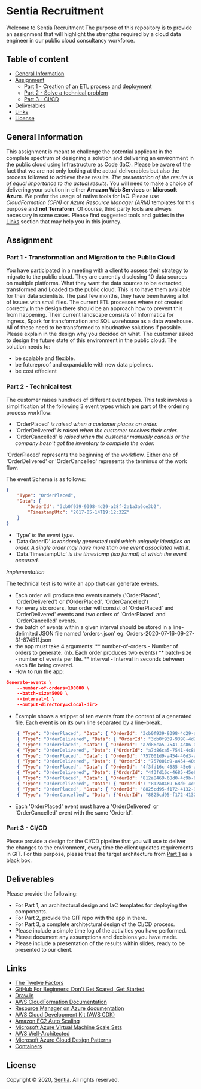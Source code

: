 # Sentia Recruitment
Welcome to Sentia Recruitment
The purpose of this repository is to provide an assignment that will highlight the strengths required by a cloud data engineer in our public cloud consultancy workforce.
## Table of content
- [General Information](#general-information)
- [Assignment](#assignment)
    - [Part 1 - Creation of an ETL process and deployment](#part-1---Creation-of-an-ETL-process-and-deployment)
    - [Part 2 - Solve a technical problem](#part-2--Solve-a-technical-problem)
    - [Part 3 - CI/CD](#part-3---cicd)
- [Deliverables](#deliverables)
- [Links](#links)
- [License](#license)
## General Information
This assignment is meant to challenge the potential applicant in the complete spectrum of designing a solution and delivering an environment in the public cloud using Infrastructure as Code (IaC).
Please be aware of the fact that we are not only looking at the actual deliverables but also the process followed to achieve these results. *The presentation of the results is of equal importance to the actual results.*
You will need to make a choice of delivering your solution in either **Amazon Web Services** or **Microsoft Azure**. We prefer the usage of native tools for IaC. Please use *CloudFormation (CFN)* or *Azure Resource Manager (ARM)* templates for this purpose and **not Terraform**. Of course, third party tools are always necessary in some cases. Please find suggested tools and guides in the [Links](#links) section that may help you in this journey.
## Assignment
### Part 1 - Transformation and Migration to the Public Cloud
You have participated in a meeting with a client to assess their strategy to migrate to the public cloud. They are currently disclosing 10 data sources on multiple platforms. What they want the data sources to be extracted, transformed and Loaded to the public cloud. This is to have them available for their data scientists. The past few months, they have been having a lot of issues with small files. The current ETL processes where not created correctly.In the design there should be an approach how to prevent this from happening. Their current landscape consists of Informatica for ingress, Spark for transformation and SQL warehouse as a data warehouse. All of these need to be transformed to cloudnative solutions if possible. Please explain in the design why you decided on what. The customer asked to design the future state of this environment in the public cloud. The solution needs to:
* be scalable and flexible.
* be futureproof and expandable with new data pipelines.
* be cost effecient

### Part 2 - Technical test
The customer raises hundreds of different event types. This task involves a simplification of the following 3 event types which are part of the ordering process workflow:
* 'OrderPlaced' *is raised when a customer places an order.*
* 'OrderDelivered' *is raised when the customer receives their order.*
* 'OrderCancelled' *is raised when the customer manually cancels or the company hasn't got the inventory to complete the order.*

'OrderPlaced' represents the beginning of the workflow. Either one of 'OrderDelivered' or 'OrderCancelled' represents the terminus of the work flow.

The event Schema is as follows:
```json
{
    "Type": "OrderPlaced",
    "Data": {
        "OrderId": "3cb0f939-9398-4d29-a28f-2a1a3a6ce3b2",
        "TimestampUtc": "2017-05-14T19:12:32Z"
    }
}
```
* 'Type' *is the event type.*
* 'Data.OrderID' *is randomly generated uuid which uniquely identifies an order. A single order may have more than one event associated with it.*
* 'Data.TimestampUtc' *is the timestamp (iso format) at which the event occurred.*

*Implementation*

The technical test is to write an app that can generate events.
* Each order will produce two events namely ('OrderPlaced', 'OrderDelivered') or ('OrderPlaced', 'OrderCancelled')
* For every six orders, four order will consist of 'OrderPlaced' and 'OrderDelivered' events and two orders of 'OrderPlaced' and 'OrderCancelled' events.
* the batch of events within a given interval should be stored in a line-delimited JSON file named 'orders-<timestamp>.json' eg. Orders-2020-07-16-09-27-31-874511.json
* the app must take 4 arguments:
** number-of-orders - Number of orders to generate. (nb. Each order produces two events)
** batch-size - number of events per file.
** interval - Interval in seconds between each file being created.
* How to run the app:
```json
Generate-events \
	--number-of-orders=100000 \
	--batch-size=5000 \
	--interval=1 \
	--output-directory=<local-dir>
```
* Example shows a snippet of ten events from the content of a generated file. Each event is on its own line separated by a line-break.
```json
    { "Type": "OrderPlaced", "Data": { "OrderId": "3cb0f939-9398-4d29-a28f-2a1a3a6ce3b2", "TimestampUtc": "2020-07-14T19:12:32Z" } }
    { "Type": "OrderDelivered", "Data": { "OrderId": "3cb0f939-9398-4d29-a28f-2a1a3a6ce3b2", "TimestampUtc": "2020-07-14T19:12:32Z"} }
    { "Type": "OrderPlaced", "Data": { "OrderId": "a7d86ca5-7541-4c86-a7ad-1bec2b070b3c", "TimestampUtc": "2020-07-14T19:12:33Z" } }
    { "Type": "OrderDelivered", "Data": {"OrderId": "a7d86ca5-7541-4c86-a7ad-1bec2b070b3c", "TimestampUtc": "2020-07-14T19:12:33Z"} }
    { "Type": "OrderPlaced", "Data": { "OrderId": "757001d9-a454-40d3-a14b-9f0f9440be9f", "TimestampUtc": "2020-07-14T19:12:34Z" } }
    { "Type": "OrderDelivered", "Data": { "OrderId": "757001d9-a454-40d3-a14b-9f0f9440be9f", "TimestampUtc": "2020-07-14T19:12:34Z"} }
    { "Type": "OrderPlaced", "Data": { "OrderId": "4f3fd16c-4685-45e6-a6f9-823f5f73a7d0", "TimestampUtc": "2020-07-14T19:12:35Z" } }
    { "Type": "OrderDelivered", "Data": {"OrderId": "4f3fd16c-4685-45e6-a6f9-823f5f73a7d0", "TimestampUtc": "2020-07-14T19:12:35Z"} }
    { "Type": "OrderPlaced", "Data": { "OrderId": "812a8469-68d0-4c9b-8429-d46d51d63db3", "TimestampUtc": "2020-07-14T19:12:36Z" } }
    { "Type": "OrderDelivered", "Data": { "OrderId": "812a8469-68d0-4c9b-8429-d46d51d63db3", "TimestampUtc": "2020-07-14T19:12:36Z"} }
    { "Type": "OrderPlaced", "Data": { "OrderId": "8825cd95-f172-4132-9793-864b4dd725df", "TimestampUtc": "2020-07-14T19:12:37Z" } }
    { "Type": "OrderCancelled", "Data": {"OrderId": "8825cd95-f172-4132-9793-864b4dd725df", "TimestampUtc": "2020-07-14T19:12:37Z"} }
```
* Each 'OrderPlaced' event must have a 'OrderDelivered' or 'OrderCancelled' event with the same 'OrderId'.

### Part 3 - CI/CD
Please provide a design for the CI/CD pipeline that you will use to deliver the changes to the environment, every time the client updates requirements in GIT. For this purpose, please treat the target architecture from [Part 1](#part-1---transformation-and-migration-to-the-public-cloud) as a black box.
## Deliverables
Please provide the following:
* For Part 1, an architectural design and IaC templates for deploying the components.
* For Part 2, provide the GIT repo with the app in there.
* For Part 3, a complete architectural design of the CI/CD process.
* Please include a simple time log of the activities you have performed.
* Please document any assumptions and decisions you have made.
* Please include a presentation of the results within slides, ready to be presented to our client.
## Links
- [The Twelve Factors](https://12factor.net/)
- [GitHub For Beginners: Don’t Get Scared, Get Started](https://readwrite.com/2013/09/30/understanding-github-a-journey-for-beginners-part-1/)
- [Draw.io](https://www.draw.io/)
- [AWS CloudFormation Documentation](https://docs.aws.amazon.com/cloudformation/index.html)
- [Resource Manager on Azure documentation](https://docs.microsoft.com/en-us/azure/azure-resource-manager/)
- [AWS Cloud Development Kit (AWS CDK)](https://github.com/aws/aws-cdk)
- [Amazon EC2 Auto Scaling](https://aws.amazon.com/ec2/autoscaling/?sc_channel=ba&sc_campaign=autoscaling-ec2-button&sc_medium=button&sc_country=global&sc_geo=global&sc_outcome=aware)
- [Microsoft Azure Virtual Machine Scale Sets](https://docs.microsoft.com/en-us/azure/virtual-machine-scale-sets/overview?toc=%2Fazure%2Fvirtual-machines%2Flinux%2Ftoc.json)
- [AWS Well-Architected](https://aws.amazon.com/architecture/well-architected/)
- [Microsoft Azure Cloud Design Patterns](https://docs.microsoft.com/en-us/azure/architecture/patterns/)
- [Containers](https://www.docker.com/resources/what-container)
## License
Copyright © 2020, [Sentia](https://sentia.com). All rights reserved.
